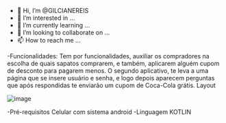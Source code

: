 - 👋 Hi, I’m @GILCIANEREIS
- 👀 I’m interested in ...
- 🌱 I’m currently learning ...
- 💞️ I’m looking to collaborate on ...
- 📫 How to reach me ...

<!---
GILCIANEREIS/GILCIANEREIS is a ✨ special ✨ repository because its `README.md` (this file) appears on your GitHub profile.
You can click the Preview link to take a look at your changes.
--->

-Funcionalidades:
Tem por funcionalidades, auxiliar os compradores na escolha de quais sapatos comprarem, e também, aplicarem alguém cupom de desconto para pagarem menos. O segundo aplicativo, te leva a uma página que se insere usuário e senha, e logo depois aparecem perguntas que após respondidas te enviarão um cupom de Coca-Cola grátis.
Layout 
 
![image](https://user-images.githubusercontent.com/108556784/176977903-13f2abf0-3795-400c-96cb-af0cd4c44af9.png)


-Pré-requisitos 
Celular com sistema android 
-Linguagem
KOTLIN 

